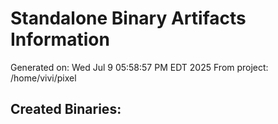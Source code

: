 # Standalone Binary Artifacts Information
Generated on: Wed Jul  9 05:58:57 PM EDT 2025
From project: /home/vivi/pixel

## Created Binaries:

